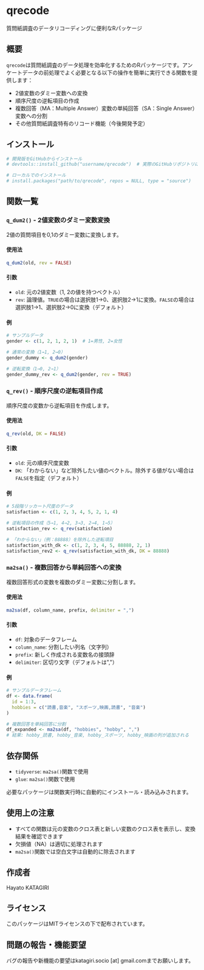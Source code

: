 # qrecode

質問紙調査のデータリコーディングに便利なRパッケージ

## 概要

`qrecode`は質問紙調査のデータ処理を効率化するためのRパッケージです。アンケートデータの前処理でよく必要となる以下の操作を簡単に実行できる関数を提供します：

- 2値変数のダミー変数への変換
- 順序尺度の逆転項目の作成
- 複数回答（MA：Multiple Answer）変数の単純回答（SA：Single Answer）変数への分割
- その他質問紙調査特有のリコード機能（今後開発予定）

## インストール

```r
# 開発版をGitHubからインストール
# devtools::install_github("username/qrecode")  # 実際のGitHubリポジトリに置き換えてください

# ローカルでのインストール
# install.packages("path/to/qrecode", repos = NULL, type = "source")
```

## 関数一覧

### `q_dum2()` - 2値変数のダミー変数変換

2値の質問項目を0,1のダミー変数に変換します。

#### 使用法
```r
q_dum2(old, rev = FALSE)
```

#### 引数
- `old`: 元の2値変数（1, 2の値を持つベクトル）
- `rev`: 論理値。`TRUE`の場合は選択肢1→0、選択肢2→1に変換。`FALSE`の場合は選択肢1→1、選択肢2→0に変換（デフォルト）

#### 例
```r
# サンプルデータ
gender <- c(1, 2, 1, 2, 1)  # 1=男性, 2=女性

# 通常の変換（1→1, 2→0）
gender_dummy <- q_dum2(gender)

# 逆転変換（1→0, 2→1）
gender_dummy_rev <- q_dum2(gender, rev = TRUE)
```

### `q_rev()` - 順序尺度の逆転項目作成

順序尺度の変数から逆転項目を作成します。

#### 使用法
```r
q_rev(old, DK = FALSE)
```

#### 引数
- `old`: 元の順序尺度変数
- `DK`: 「わからない」など除外したい値のベクトル。除外する値がない場合は`FALSE`を指定（デフォルト）

#### 例
```r
# 5段階リッカート尺度のデータ
satisfaction <- c(1, 2, 3, 4, 5, 2, 1, 4)

# 逆転項目の作成（5→1, 4→2, 3→3, 2→4, 1→5）
satisfaction_rev <- q_rev(satisfaction)

# 「わからない」（例：88888）を除外した逆転項目
satisfaction_with_dk <- c(1, 2, 3, 4, 5, 88888, 2, 1)
satisfaction_rev2 <- q_rev(satisfaction_with_dk, DK = 88888)
```

### `ma2sa()` - 複数回答から単純回答への変換

複数回答形式の変数を複数のダミー変数に分割します。

#### 使用法
```r
ma2sa(df, column_name, prefix, delimiter = ",")
```

#### 引数
- `df`: 対象のデータフレーム
- `column_name`: 分割したい列名（文字列）
- `prefix`: 新しく作成される変数名の接頭辞
- `delimiter`: 区切り文字（デフォルトは","）

#### 例
```r
# サンプルデータフレーム
df <- data.frame(
  id = 1:3,
  hobbies = c("読書,音楽", "スポーツ,映画,読書", "音楽")
)

# 複数回答を単純回答に分割
df_expanded <- ma2sa(df, "hobbies", "hobby", ",")
# 結果: hobby_読書, hobby_音楽, hobby_スポーツ, hobby_映画の列が追加される
```

## 依存関係

- `tidyverse`: `ma2sa()`関数で使用
- `glue`: `ma2sa()`関数で使用

必要なパッケージは関数実行時に自動的にインストール・読み込みされます。

## 使用上の注意

- すべての関数は元の変数のクロス表と新しい変数のクロス表を表示し、変換結果を確認できます
- 欠損値（NA）は適切に処理されます
- `ma2sa()`関数では空白文字は自動的に除去されます

## 作成者

Hayato KATAGIRI

## ライセンス

このパッケージはMITライセンスの下で配布されています。

## 問題の報告・機能要望

バグの報告や新機能の要望はkatagiri.socio [at]  gmail.comまでお願いします。
